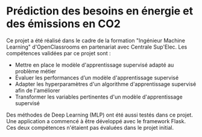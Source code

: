 # Prédiction des besoins en énergie et des émissions en CO2

Ce projet a été réalisé dans le cadre de la formation "Ingénieur Machine Learning" d'OpenClassrooms en partenariat avec Centrale Sup'Elec.
Les compétences validées par ce projet sont : 
- Mettre en place le modèle d'apprentissage supervisé adapté au problème métier
- Évaluer les performances d’un modèle d'apprentissage supervisé
- Adapter les hyperparamètres d'un algorithme d'apprentissage supervisé afin de l'améliorer
- Transformer les variables pertinentes d'un modèle d'apprentissage supervisé

Des méthodes de Deep Learning (MLP) ont été aussi testés dans ce projet. Une application a commencé à être développé avec le framework Flask. Ces deux compétences n'étaient pas évaluées dans le projet initial.
 
